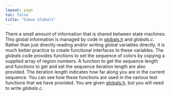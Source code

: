```yaml
---
layout: page
toc: false
title: "Simon Globals"
---
```


There a small amount of information that is shared between state machines. This global information is managed by code in [globals.h](https://github.com/byu-cpe/ecen330_student/blob/master/lab6/globals.h) and *globals.c*. Rather than just directly reading and/or writing global variables directly, it is much better practice to create functional interfaces to these variables. The *globals* code provides functions to set the sequence of colors by copying a supplied array of region numbers. A function to get the sequence length and functions to get and set the sequence iteration length are also provided. The iteration length indicates how far along you are in the current sequence. You can see how these functions are used in the various test functions that we have provided.
You are given [globals.h](https://github.com/byu-cpe/ecen330_student/blob/master/lab6/globals.h), but you will need to write *globals.c*.